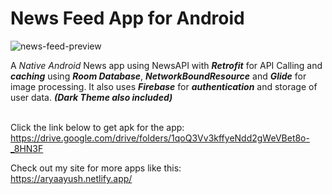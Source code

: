 # **News Feed App for Android**

![news-feed-preview](https://aryaayush.netlify.app/images/newsfeed-app.png)

A *Native Android* News app using NewsAPI with ***Retrofit*** for API Calling and ***caching*** using ***Room Database***, ***NetworkBoundResource*** and ***Glide*** for image processing. It also uses ***Firebase*** for ***authentication*** and storage of user data. ***(Dark Theme also included)***

\
Click the link below to get apk for the app:\
https://drive.google.com/drive/folders/1qoQ3Vv3kffyeNdd2gWeVBet8o-_8HN3F

Check out my site for more apps like this:\
https://aryaayush.netlify.app/
